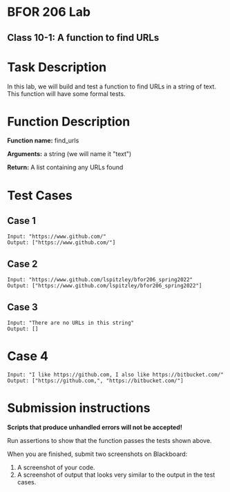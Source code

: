 # BFOR 206 Lab
## Class 10-1: A function to find URLs


# Task Description

In this lab, we will build and test a function to find
URLs in a string of text. This function will have some
formal tests.



# Function Description

**Function name:** find_urls

**Arguments:**  a string (we will name it "text")

**Return:** A list containing any URLs found


# Test Cases

## Case 1
```
Input: "https://www.github.com/"
Output: ["https://www.github.com/"]
```

## Case 2
```
Input: "https://www.github.com/lspitzley/bfor206_spring2022"
Output: ["https://www.github.com/lspitzley/bfor206_spring2022"]
```

## Case 3
```
Input: "There are no URLs in this string"
Output: []
```
# Case 4
```
Input: "I like https://github.com, I also like https://bitbucket.com/"
Output: ["https://github.com,", "https://bitbucket.com/"]
```

# Submission instructions

**Scripts that produce unhandled errors will not be accepted!**

Run assertions to show that the function passes the tests
shown above.

When you are finished, submit two screenshots on Blackboard:
1.  A screenshot of your code.
2.  A screenshot of output that looks very
    similar to the output in the test cases.
